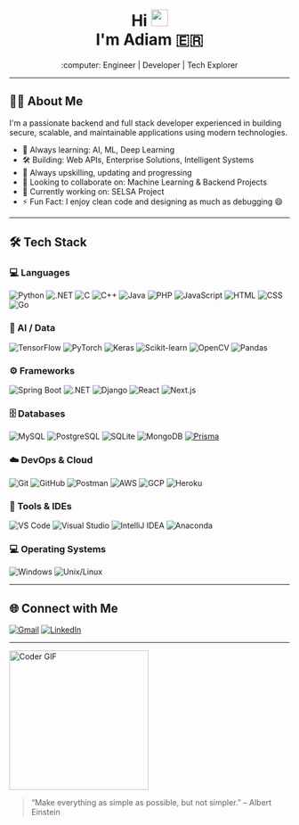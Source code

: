 

<h1 align="center">Hi <img src="https://user-images.githubusercontent.com/42378118/110234147-e3259600-7f4e-11eb-95be-0c4047144dea.gif" width="30"><br> I'm Adiam 🇪🇷</h1>
<p align="center"> :computer: Engineer | Developer  | Tech Explorer</p>

---

## 👨‍💻 About Me

I'm a passionate backend and full stack developer experienced in building secure, scalable, and maintainable applications using modern technologies.

- 🧠 Always learning: AI, ML, Deep Learning  
- 🛠️ Building: Web APIs, Enterprise Solutions, Intelligent Systems
- 🚀 Always upskilling, updating and progressing
- 👯 Looking to collaborate on: Machine Learning & Backend Projects  
- 🔭 Currently working on: SELSA Project  
- ⚡ Fun Fact: I enjoy clean code and designing as much as debugging 😄  

---

## 🛠️ Tech Stack

### 💻 Languages
![Python](https://img.shields.io/badge/Python-3776AB?style=flat&logo=python&logoColor=white)
![.NET](https://img.shields.io/badge/.NET-512BD4?style=flat&logo=dotnet&logoColor=white)
![C](https://img.shields.io/badge/C-00599C?style=flat&logo=c&logoColor=white)
![C++](https://img.shields.io/badge/C++-00599C?style=flat&logo=c%2B%2B&logoColor=white)
![Java](https://img.shields.io/badge/Java-007396?style=flat&logo=java&logoColor=white)
![PHP](https://img.shields.io/badge/PHP-777BB4?style=flat&logo=php&logoColor=white)
![JavaScript](https://img.shields.io/badge/JavaScript-F7DF1E?style=flat&logo=javascript&logoColor=black)
![HTML](https://img.shields.io/badge/HTML5-E34F26?style=flat&logo=html5&logoColor=white)
![CSS](https://img.shields.io/badge/CSS3-1572B6?style=flat&logo=css3&logoColor=white)
![Go](https://img.shields.io/badge/Go-00ADD8?style=flat&logo=go&logoColor=white)

### 🧠 AI / Data
![TensorFlow](https://img.shields.io/badge/TensorFlow-FF6F00?style=flat&logo=tensorflow&logoColor=white)
![PyTorch](https://img.shields.io/badge/PyTorch-EE4C2C?style=flat&logo=pytorch&logoColor=white)
![Keras](https://img.shields.io/badge/Keras-D00000?style=flat&logo=keras&logoColor=white)
![Scikit-learn](https://img.shields.io/badge/Scikit--Learn-F7931E?style=flat&logo=scikit-learn&logoColor=white)
![OpenCV](https://img.shields.io/badge/OpenCV-5C3EE8?style=flat&logo=opencv&logoColor=white)
![Pandas](https://img.shields.io/badge/Pandas-150458?style=flat&logo=pandas&logoColor=white)

### ⚙️ Frameworks
![Spring Boot](https://img.shields.io/badge/Spring_Boot-6DB33F?style=flat&logo=spring&logoColor=white)
![.NET](https://img.shields.io/badge/.NET-512BD4?style=flat&logo=dotnet&logoColor=white)
![Django](https://img.shields.io/badge/Django-092E20?style=flat&logo=django&logoColor=white)
![React](https://img.shields.io/badge/React-20232A?style=flat&logo=react&logoColor=61DAFB)
![Next.js](https://img.shields.io/badge/Next.js-000000?style=flat&logo=nextdotjs&logoColor=white)

### 🗄️ Databases
![MySQL](https://img.shields.io/badge/MySQL-4479A1?style=flat&logo=mysql&logoColor=white)
![PostgreSQL](https://img.shields.io/badge/PostgreSQL-336791?style=flat&logo=postgresql&logoColor=white)
![SQLite](https://img.shields.io/badge/SQLite-003B57?style=flat&logo=sqlite&logoColor=white)
![MongoDB](https://img.shields.io/badge/MongoDB-47A248?style=flat&logo=mongodb&logoColor=white)
[![Prisma](http://made-with.prisma.io/dark.svg)](https://prisma.io)

### ☁️ DevOps & Cloud
![Git](https://img.shields.io/badge/Git-F05032?style=flat&logo=git&logoColor=white)
![GitHub](https://img.shields.io/badge/GitHub-181717?style=flat&logo=github&logoColor=white)
![Postman](https://img.shields.io/badge/Postman-FF6C37?style=flat&logo=postman&logoColor=white)
![AWS](https://img.shields.io/badge/AWS-232F3E?style=flat&logo=amazon-aws&logoColor=white)
![GCP](https://img.shields.io/badge/GCP-4285F4?style=flat&logo=google-cloud&logoColor=white)
![Heroku](https://img.shields.io/badge/Heroku-430098?style=flat&logo=heroku&logoColor=white)

### 🧰 Tools & IDEs
![VS Code](https://img.shields.io/badge/VS_Code-007ACC?style=flat&logo=visual-studio-code&logoColor=white)
![Visual Studio](https://img.shields.io/badge/Visual_Studio-5C2D91?style=flat&logo=visualstudio&logoColor=white)
![IntelliJ IDEA](https://img.shields.io/badge/IntelliJ-000000?style=flat&logo=intellijidea&logoColor=white)
![Anaconda](https://img.shields.io/badge/Anaconda-44A833?style=flat&logo=anaconda&logoColor=white)

### 💻 Operating Systems
![Windows](https://img.shields.io/badge/Windows-0078D6?style=flat&logo=windows&logoColor=white)
![Unix/Linux](https://img.shields.io/badge/Unix/Linux-333333?style=flat&logo=linux&logoColor=white)

---

<!--
## 📊 GitHub Stats

<p align="center">
  <img src="https://github-readme-stats.vercel.app/api?username=adiam7&show_icons=true&theme=default" width="45%" />
  <img src="https://github-readme-streak-stats.herokuapp.com/?user=adiam7&theme=default" width="45%" />
</p>

-->
## 🌐 Connect with Me

[![Gmail](https://img.shields.io/badge/Gmail-D14836?style=flat&logo=gmail&logoColor=white)](mailto:adiam.09me@gmail.com)
[![LinkedIn](https://img.shields.io/badge/LinkedIn-0077B5?style=flat&logo=linkedin&logoColor=white)](https://linkedin.com/in/adiam-015004231)

---

<!-- ![](https://github.com/adiam7/adiam7/blob/master/icons/banner.png) -->

<img src="https://media.giphy.com/media/SWoSkN6DxTszqIKEqv/giphy.gif" width="250" alt="Coder GIF">

> “Make everything as simple as possible, but not simpler.” – Albert Einstein
